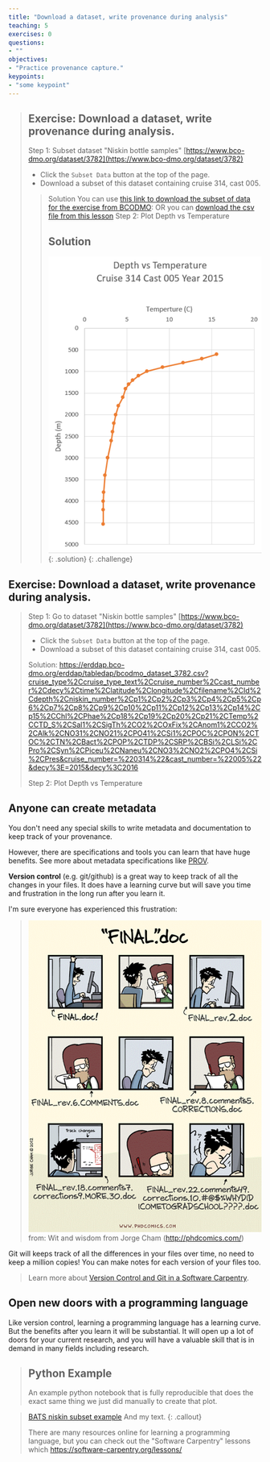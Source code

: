```yaml
---
title: "Download a dataset, write provenance during analysis"
teaching: 5
exercises: 0
questions:
- ""
objectives:
- "Practice provenance capture."
keypoints:
- "some keypoint"
---
```


> ## Exercise: Download a dataset, write provenance during analysis.
>
> Step 1: Subset dataset "Niskin bottle samples" [https://www.bco-dmo.org/dataset/3782](https://www.bco-dmo.org/dataset/3782)
> 
> - Click the `Subset Data` button at the top of the page.
> - Download a subset of this dataset containing cruise 314, cast 005.
> 
>>  Solution
>>  You can use [this link to download the subset of data for the exercise from BCODMO](https://erddap.bco-dmo.org/erddap/tabledap/bcodmo_dataset_3782.csv?cruise_type%2Ccruise_type_text%2Ccruise_number%2Ccast_number%2Cdecy%2Ctime%2Clatitude%2Clongitude%2Cfilename%2CId%2Cdepth%2Cniskin_number%2Cp1%2Cp2%2Cp3%2Cp4%2Cp5%2Cp6%2Cp7%2Cp8%2Cp9%2Cp10%2Cp11%2Cp12%2Cp13%2Cp14%2Cp15%2CChl%2CPhae%2Cp18%2Cp19%2Cp20%2Cp21%2CTemp%2CCTD_S%2CSal1%2CSigTh%2CO2%2COxFix%2CAnom1%2CCO2%2CAlk%2CNO31%2CNO21%2CPO41%2CSi1%2CPOC%2CPON%2CTOC%2CTN%2CBact%2CPOP%2CTDP%2CSRP%2CBSi%2CLSi%2CPro%2CSyn%2CPiceu%2CNaneu%2CNO3%2CNO2%2CPO4%2CSi%2CPres&cruise_number=%220314%22&cast_number=%22005%22&decy%3E=2015&decy%3C2016): 
> > OR you can [download the csv file from this lesson](https://raw.githubusercontent.com/BCODMO/workshop_bios_oceanographic_data_reuse/gh-pages/files/bcodmo_dataset_3782_2015_cast5_cruise314_orig.csv)
> Step 2: Plot Depth vs Temperature
>> ## Solution
>> ![analysis sheet in excel](../fig/depth_vs_temp_excel.png)
> {: .solution}
{: .challenge}


## Exercise: Download a dataset, write provenance during analysis.

> Step 1: Go to dataset  "Niskin bottle samples" [https://www.bco-dmo.org/dataset/3782](https://www.bco-dmo.org/dataset/3782)
> 
> - Click the `Subset Data` button at the top of the page.
> - Download a subset of this dataset containing cruise 314, cast 005.
> 
> Solution: https://erddap.bco-dmo.org/erddap/tabledap/bcodmo_dataset_3782.csv?cruise_type%2Ccruise_type_text%2Ccruise_number%2Ccast_number%2Cdecy%2Ctime%2Clatitude%2Clongitude%2Cfilename%2CId%2Cdepth%2Cniskin_number%2Cp1%2Cp2%2Cp3%2Cp4%2Cp5%2Cp6%2Cp7%2Cp8%2Cp9%2Cp10%2Cp11%2Cp12%2Cp13%2Cp14%2Cp15%2CChl%2CPhae%2Cp18%2Cp19%2Cp20%2Cp21%2CTemp%2CCTD_S%2CSal1%2CSigTh%2CO2%2COxFix%2CAnom1%2CCO2%2CAlk%2CNO31%2CNO21%2CPO41%2CSi1%2CPOC%2CPON%2CTOC%2CTN%2CBact%2CPOP%2CTDP%2CSRP%2CBSi%2CLSi%2CPro%2CSyn%2CPiceu%2CNaneu%2CNO3%2CNO2%2CPO4%2CSi%2CPres&cruise_number=%220314%22&cast_number=%22005%22&decy%3E=2015&decy%3C2016
>
> Step 2: Plot Depth vs Temperature


## Anyone can create metadata

You don't need any special skills to write metadata and documentation to keep track of your provenance.  

However, there are specifications and tools you can learn that have huge benefits.   See more about metadata specifications like [PROV](https://www.w3.org/2001/sw/wiki/PROV).

**Version control** (e.g. git/github) is a great way to keep track of all the changes in your files.  It does have a learning curve but will save you time and frustration in the long run after you learn it. 

I'm sure everyone has experienced this frustration:

> ![version_control_meme](../fig/ew-versions.png)
> from: Wit and wisdom from Jorge Cham (http://phdcomics.com/)

Git will keeps track of all the differences in your files over time, no need to keep a million copies!  You can make notes for each version of your files too.

> Learn more about [Version Control and Git in a Software Carpentry](https://swcarpentry.github.io/git-novice/).


## Open new doors with a programming language

Like version control, learning a programming language has a learning curve.  But the benefits after you learn it will be substantial.  It will open up a lot of doors for your current research, and you will have a valuable skill that is in demand in many fields including research.

> ## Python Example
> An example python notebook that is fully reproducible that does the exact same thing we just did manually to create that plot.

> [BATS niskin subset example](https://gist.github.com/adyork/2bc800067156b54fab855c389bd1a163#file-bats_niskin_subset_example-ipynb)
> And my text.
{: .callout}
>
> There are many resources online for learning a programming language, but you can check out the "Software Carpentry" lessons which https://software-carpentry.org/lessons/

